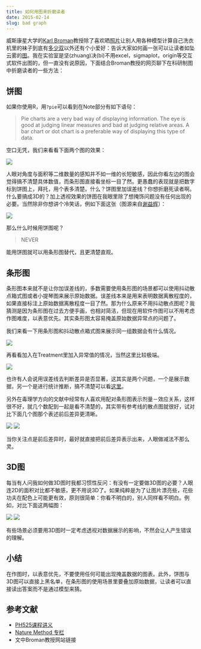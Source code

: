 ```yaml
---
title: 如何用图来折磨读者
date: 2015-02-14
slug: bad graph
---
```


威斯康星大学的[Karl Broman](http://kbroman.org/)教授除了喜欢晒[照片](https://twitter.com/kwbroman/status/523221976001679360/photo/1)让别人用各种模型计算自己洗衣机里的袜子到底有[多少双](http://www.senresearch.org/exact-and-approximate-probabilities-for-laundry-socks-problem.html)以外还有个小爱好：告诉大家如何画一张可以让读者如坠云雾的[图](https://www.biostat.wisc.edu/~kbroman/topten_worstgraphs/)。我在实验室是坚(zhuang)决(bi)不用excel，sigmaplot，origin等交互式软件出图的，但一直没有说原因，下面结合Broman教授的网页聊下在科研制图中折磨读者的一些方法：

## 饼图

如果你使用R，用`?pie`可以看到在Note部分有如下语句：

> Pie charts are a very bad way of displaying information. The eye is good at judging linear measures and bad at judging relative areas. A bar chart or dot chart is a preferable way of displaying this type of data.

空口无凭，我们来看看下面两个图的效果：

![](http://yufree.github.io/blogcn/figure/browser.png)

人眼对角度与面积等二维数量的感知并不如一维的长短敏感，因此你看左边的图会觉得搞不清楚具体数值，而条形图直接看坐标一目了然。更愚蠢的表现就是把数字标到饼图上，拜托，用个表多清楚。什么？饼图里加误差线？你想折磨死读者啊。什么要搞成3D的？加上透视效果的饼图在我眼里除了想掩饰问题没有任何出现的必要。当然除非你想讲个冷笑话，例如下面这张（图源来自[谢益辉](http://yihui.name)）：

![](http://yufree.github.io/blogcn/figure/pyramid.png)

那么什么时候用饼图呢？

> NEVER

能用饼图就可以用条形图替代，且更清楚直观。

## 条形图

条形图本来就不是让你加误差线的，多数需要使用条形图的场景都可以使用抖动散点箱式图或者小提琴图来展示原始数据。误差线本来是用来表明数据离散程度的，如果直接标注上原始数据离散程度一目了然。那为什么原来不用抖动散点图呢？我猜测是因为条形图在过去方便手画，也相对简洁，但现在用软件作图可以不用考虑作图难度，以表意优先。其实条形图太容易掩盖原始数据异常点的问题了。

我们来看一下用条形图和抖动散点箱式图来展示同一组数据会有什么情况。

![](http://yufree.github.io/blogcn/figure/bar1.png)

再看看加入在Treatment里加入异常值的情况，当然这里比较极端。

![](http://yufree.github.io/blogcn/figure/bar2.png)

也许有人会说用误差线去判断差异是否显著，这其实是两个问题，一个是展示数据，另一个是进行统计推断，搞不清楚可以看[这里](http://yufree.github.io/blogcn/2013/08/18/error-bar.html)。

另外在毒理学方向的文献中经常有人喜欢用配对条形图表示剂量－效应关系，这样很不好，就几个数配到一起是看不清楚的，其实带有参考线的散点图就很好，试对比下面几个图那个表述前后差异更清晰。

![](http://yufree.github.io/blogcn/figure/drr1.png)
![](http://yufree.github.io/blogcn/figure/drr2.png)

当你关注点是前后差异时，最好就直接把前后差异表示出来，人眼做减法不那么灵。

## 3D图

每当有人问我如何做3D图时我都习惯性反问：有没有一定要做3D图的必要？人眼连2D的面积对比都不敏感，更不用说3D了。如果纯粹是为了让图片漂亮些，花些功夫在配色上可能更有效，原则很简单：你看不明白的，别人同样看不明白。例如，对比下面这两幅图：

![](http://yufree.github.io/blogcn/figure/3D1.png)
![](http://yufree.github.io/blogcn/figure/3D2.png)

有些场景必须要用3D图时一定考虑透视对数据展示的影响，不然会让人产生错误的理解。

## 小结

在作图时，以表意优先，不要使用任何可能出现掩盖数据的图表。此外，饼图与3D图可以直接上黑名单，在条形图的使用场景里要叠加原始数据，让读者可以直接读出答案而不是通过模型来猜。

## 参考文献

- [PH525课程讲义](http://genomicsclass.github.io/book/pages/plots_to_avoid.html)
- [Nature Method 专栏](http://clearscience.info/wp/?p=546)
- 文中Broman教授网站链接